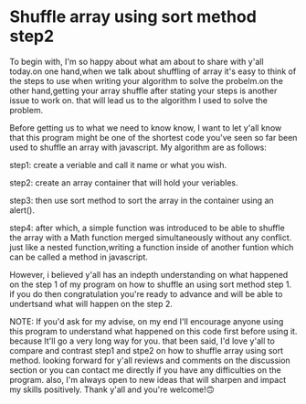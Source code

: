 # Shuffle array using sort method step2

 To begin with, I'm so happy about what am about to share with y'all today.on one hand,when we talk about shuffling of array it's easy to think of the steps to use when writing your algorithm to solve the probelm.on the other hand,getting your array shuffle after stating your steps is another issue to work on. that will lead us to the algorithm I used to  solve the problem. 

Before getting us to what we need to know know, I want to let y'all know that this program might be one of the shortest code you've seen so far been used to shuffle an array with javascript. 
My algorithm are as follows:

step1: create a veriable and call it name or what you wish. 

step2: create an array container that will hold your veriables.

step3: then use sort method to sort the array in the container using an alert().

step4: after which, a simple function was introduced to be able to shuffle the array with a Math function merged simultaneously without any conflict. just like a nested function,writing a function inside of another funtion which can be called a method in javascript.

However, i believed y'all has an indepth understanding on what happened on the step 1 of my program on how to shuffle an using sort method step 1. if you do then congratulation you're ready to advance and will be able to undertsand what will happen on the step 2.

NOTE: If you'd ask for my advise, on my end I'll encourage anyone using this program to understand what happened on this code first before using it. because It'll go a very long way for you. that been said, I'd love y'all to compare and contrast  step1 and stpe2 on how to shuffle array using sort method. looking forward for y'all reviews and comments on the discussion section or you can contact me directly if you have any difficulties on the program. also, I'm always open to new ideas that will sharpen and impact my skills positively. Thank y'all and you're welcome!🙃
